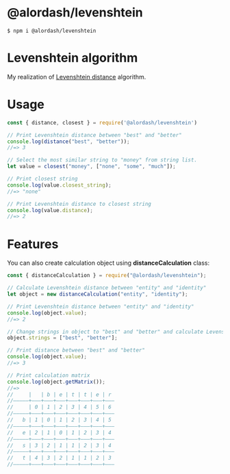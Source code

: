 # @alordash/levenshtein

```
$ npm i @alordash/levenshtein
```  

# Levenshtein algorithm

My realization of [Levenshtein distance](https://en.wikipedia.org/wiki/Levenshtein_distance) algorithm.

# Usage


```javascript
const { distance, closest } = require('@alordash/levenshtein')

// Print Levenshtein distance between "best" and "better"
console.log(distance("best", "better"));
//=> 3

// Select the most similar string to "money" from string list.
let value = closest("money", ["none", "some", "much"]);

// Print closest string
console.log(value.closest_string);
//=> "none"

// Print Levenshtein distance to closest string
console.log(value.distance);
//=> 2
```

# Features

You can also create calculation object using **distanceCalculation** class:  
```javascript
const { distanceCalculation } = require("@alordash/levenshtein");

// Calculate Levenshtein distance between "entity" and "identity"
let object = new distanceCalculation("entity", "identity");

// Print Levenshtein distance between "entity" and "identity"
console.log(object.value);
//=> 2

// Change strings in object to "best" and "better" and calculate Levenshtein distance between them
object.strings = ["best", "better"];

// Print distance between "best" and "better"
console.log(object.value);
//=> 3

// Print calculation matrix
console.log(object.getMatrix());
//=>
//     |   | b | e | t | t | e | r
//—————+–––+–––+–––+–––+–––+–––+–––
//     | 0 | 1 | 2 | 3 | 4 | 5 | 6
//—————+–––+–––+–––+–––+–––+–––+–––
//   b | 1 | 0 | 1 | 2 | 3 | 4 | 5
//—————+–––+–––+–––+–––+–––+–––+–––
//   e | 2 | 1 | 0 | 1 | 2 | 3 | 4
//—————+–––+–––+–––+–––+–––+–––+–––
//   s | 3 | 2 | 1 | 1 | 2 | 3 | 4
//—————+–––+–––+–––+–––+–––+–––+–––
//   t | 4 | 3 | 2 | 1 | 1 | 2 | 3
//—————+–––+–––+–––+–––+–––+–––+–––
```
